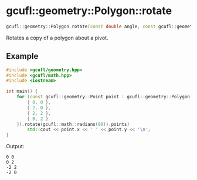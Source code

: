# gcufl::geometry::Polygon::rotate
```cpp
gcufl::geometry::Polygon rotate(const double angle, const gcufl::geometry::Point pivot = gcufl::geometry::Point(0, 0)) const noexcept;
```
Rotates a copy of a polygon about a pivot.
## Example
```cpp
#include <gcufl/geometry.hpp>
#include <gcufl/math.hpp>
#include <iostream>

int main() {
	for (const gcufl::geometry::Point point : gcufl::geometry::Polygon({
		{ 0, 0 },
		{ 2, 0 },
		{ 2, 2 },
		{ 0, 2 }
	}).rotate(gcufl::math::radians(90)).points)
		std::cout << point.x << ' ' << point.y << '\n';
}
```
Output:
```
0 0
0 2
-2 2
-2 0
```
